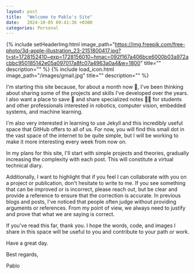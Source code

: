 ```yaml
---
layout: post
title:  "Welcome to Pablo's Site"
date:   2024-10-05 09:41:36 +0300
categories: Personal
---
```


{% include setHeaderImg:html image_path="https://img.freepik.com/free-photo/3d-apple-illustration_23-2151800417.jpg?t=st=1728152410~exp=1728156010~hmac=092f167a406bce6000b03a972acbbc950185142e05a097017a8fc07a4963a0a4&w=1800" title="" description="" %} {% include load_icon.html image_path="/images/gmail.jpg" title="" description="" %}

I'm starting this site because, for about a month now 📆, I've been thinking about sharing some of the projects and skills I've developed over the years. I also want a place to save 📖 and share specialized notes 🧑‍🏫 for students and other professionals interested in robotics, computer vision, embedded systems, and machine learning.

I'm also very interested in learning to use Jekyll and this incredibly useful space that GitHub offers to all of us. For now, you will find this small dot in the vast space of the internet to be quite simple, but I will be working to make it more interesting every week from now on.

In my plans for this site, I'll start with simple projects and theories, gradually increasing the complexity with each post. This will constitute a virtual technical diary.

Additionally, I want to highlight that if you feel I can collaborate with you on a project or publication, don't hesitate to write to me. If you see something that can be improved or is incorrect, please reach out, but be clear and provide a reference to ensure that the correction is accurate. In previous blogs and posts, I've noticed that people often judge without providing arguments or references. From my point of view, we always need to justify and prove that what we are saying is correct.

If you've read this far, thank you. I hope the words, code, and images I share in this space will be useful to you and contribute to your path or work.

Have a great day.

Best regards,

Pablo
